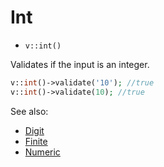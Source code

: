 # Int

- `v::int()`

Validates if the input is an integer.

```php
v::int()->validate('10'); //true
v::int()->validate(10); //true
```

See also:

  * [Digit](Digit.md)
  * [Finite](Finite.md)
  * [Numeric](Numeric.md)
